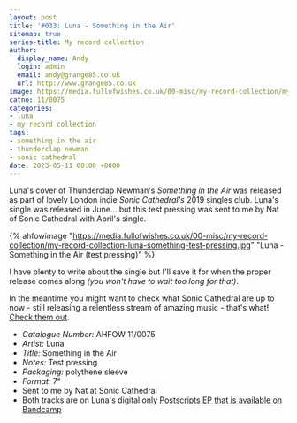 ```yaml
---
layout: post
title: '#033: Luna - Something in the Air'
sitemap: true
series-title: My record collection 
author:
  display_name: Andy
  login: admin
  email: andy@grange85.co.uk
  url: http://www.grange85.co.uk
image: https://media.fullofwishes.co.uk/00-misc/my-record-collection/my-record-collection-luna-something-test-pressing.jpg
catno: 11/0075
categories:
- luna
- my record collection
tags:
- something in the air
- thunderclap newman
- sonic cathedral
date: 2023-05-11 00:00 +0000
---
```

Luna's cover of Thunderclap Newman's _Something in the Air_ was released as part of lovely London indie _Sonic Cathedral's_ 2019 singles club. Luna's single was released in June... but this test pressing was sent to me by Nat of Sonic Cathedral with April's single.

{% ahfowimage "https://media.fullofwishes.co.uk/00-misc/my-record-collection/my-record-collection-luna-something-test-pressing.jpg" "Luna - Something in the Air (test pressing)" %}

I have plenty to write about the single but I'll save it for when the proper release comes along _(you won't have to wait too long for that)_.

In the meantime you might want to check what Sonic Cathedral are up to now - still releasing a relentless stream of amazing music - that's what! [Check them out](https://www.soniccathedral.co.uk/).

 - *Catalogue Number:* AHFOW 11/0075
 - *Artist:* Luna
 - *Title:* Something in the Air
 - *Notes:* Test pressing
 - *Packaging:* polythene sleeve
 - *Format:* 7"
 - Sent to me by Nat at Sonic Cathedral
 - Both tracks are on Luna's digital only [Postscripts EP that is available on Bandcamp](https://luna.bandcamp.com/album/postscripts)


